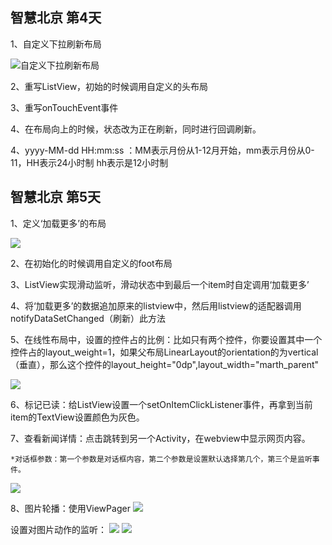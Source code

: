 ## 智慧北京  第4天 ##
1、自定义下拉刷新布局

![自定义下拉刷新布局](https://i.imgur.com/fDhfIEa.png)

2、重写ListView，初始的时候调用自定义的头布局

3、重写onTouchEvent事件

4、在布局向上的时候，状态改为正在刷新，同时进行回调刷新。

4、yyyy-MM-dd HH:mm:ss  ：MM表示月份从1-12月开始，mm表示月份从0-11，HH表示24小时制
   hh表示是12小时制

## 智慧北京  第5天 ##
1、定义‘加载更多’的布局

![](https://i.imgur.com/zSIonSM.png)

2、在初始化的时候调用自定义的foot布局

3、ListView实现滑动监听，滑动状态中到最后一个item时自定调用‘加载更多’

4、将‘加载更多’的数据追加原来的listview中，然后用listview的适配器调用notifyDataSetChanged（刷新）此方法

5、在线性布局中，设置的控件占的比例：比如只有两个控件，你要设置其中一个控件占的layout_weight=1，如果父布局LinearLayout的orientation的为vertical（垂直），那么这个控件的layout_height="0dp",layout_width="marth_parent"

![](https://i.imgur.com/iZwIOW2.png)

6、标记已读：给ListView设置一个setOnItemClickListener事件，再拿到当前item的TextView设置颜色为灰色。

7、查看新闻详情：点击跳转到另一个Activity，在webview中显示网页内容。

	*对话框参数：第一个参数是对话框内容，第二个参数是设置默认选择第几个，第三个是监听事件。
![](https://i.imgur.com/8E49M8o.png)

8、图片轮播：使用ViewPager
![](https://i.imgur.com/pO2Usqt.png)

设置对图片动作的监听：
![](https://i.imgur.com/oKxHW4O.png)
![](https://i.imgur.com/BCaJNmz.png)

